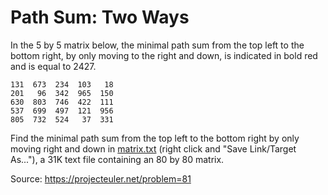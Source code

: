 # Path Sum: Two Ways
In the 5 by 5 matrix below, the minimal path sum from the top left to the bottom right, by only moving to the right and down, is indicated in bold red and is equal to 2427.

    131  673  234  103   18
    201   96  342  965  150
    630  803  746  422  111
    537  699  497  121  956
    805  732  524   37  331


Find the minimal path sum from the top left to the bottom right by only moving right and down in [matrix.txt](/src/081/0081_matrix.txt) (right click and "Save Link/Target As..."), a 31K text file containing an 80 by 80 matrix.

Source: https://projecteuler.net/problem=81
